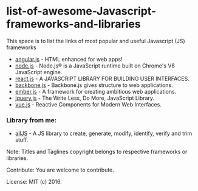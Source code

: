 # list-of-awesome-Javascript-frameworks-and-libraries
This space is to list the links of most popular and useful Javascript (JS) frameworks


* [angular.js](https://angularjs.org/) - HTML enhanced for web apps!
* [node.js](https://nodejs.org/en/) - Node.js® is a JavaScript runtime built on Chrome's V8 JavaScript engine.
* [react.js](https://facebook.github.io/react/) - A JAVASCRIPT LIBRARY FOR BUILDING USER INTERFACES.
* [backbone.js](http://backbonejs.org/) - Backbone.js gives structure to web applications.
* [ember.js](http://emberjs.com/) - A framework for creating ambitious web applications.
* [jquery.js](https://jquery.com/) - The Write Less, Do More, JavaScript Library.
* [vue.js](http://vuejs.org/) - Reactive Components for Modern Web Interfaces.


### Library from me:

* [allJS](http://all.js.org) - A JS library to create, generate, modify, identify, verify and trim stuff.

Note: Titles and Taglines copyright belongs to respective frameworks or libraries.

Contribute: You are welcome to contribute.

License: MIT (c) 2016.
